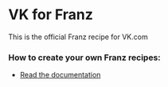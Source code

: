 # VK for Franz
This is the official Franz recipe for VK.com

### How to create your own Franz recipes:
* [Read the documentation](https://github.com/meetfranz/plugins)
